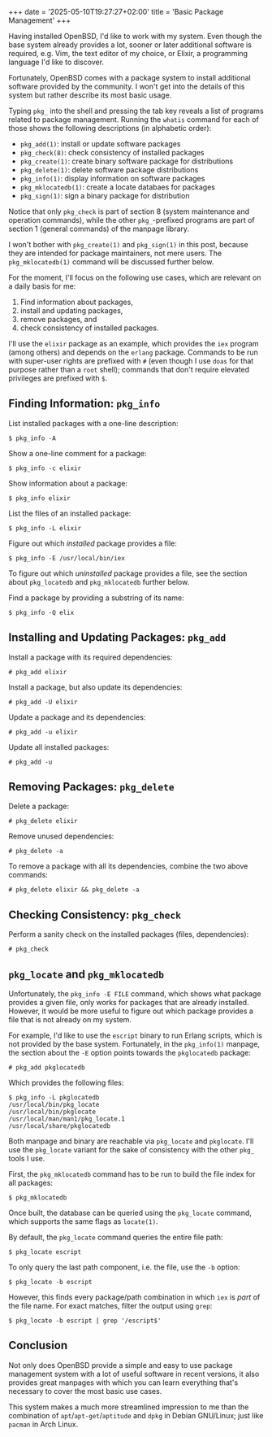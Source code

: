 +++
date = '2025-05-10T19:27:27+02:00'
title = 'Basic Package Management'
+++

Having installed OpenBSD, I'd like to work with my system. Even though the base system already provides a lot, sooner or later additional software is required, e.g. Vim, the text editor of my choice, or Elixir, a programming language I'd like to discover.

Fortunately, OpenBSD comes with a package system to install additional software provided by the community. I won't get into the details of this system but rather describe its most basic usage.

Typing `pkg_` into the shell and pressing the tab key reveals a list of programs related to package management. Running the `whatis` command for each of those shows the following descriptions (in alphabetic order):

- `pkg_add(1)`: install or update software packages
- `pkg_check(8)`: check consistency of installed packages
- `pkg_create(1)`: create binary software package for distributions
- `pkg_delete(1)`: delete software package distributions
- `pkg_info(1)`: display information on software packages
- `pkg_mklocatedb(1)`: create a locate databaes for packages
- `pkg_sign(1)`: sign a binary package for distribution

Notice that only `pkg_check` is part of section 8 (system maintenance and operation commands), while the other `pkg_`-prefixed programs are part of section 1 (general commands) of the manpage library.

I won't bother with `pkg_create(1)` and `pkg_sign(1)` in this post, because they are intended for package maintainers, not mere users. The `pkg_mklocatedb(1)` command will be discussed further below.

For the moment, I'll focus on the following use cases, which are relevant on a daily basis for me:

1. Find information about packages,
2. install and updating packages,
3. remove packages, and
4. check consistency of installed packages.

I'll use the `elixir` package as an example, which provides the `iex` program (among others) and depends on the `erlang` package. Commands to be run with super-user rights are prefixed with `#` (even though I use `doas` for that purpose rather than a `root` shell); commands that don't require elevated privileges are prefixed with `$`.

## Finding Information: `pkg_info`

List installed packages with a one-line description:

    $ pkg_info -A

Show a one-line comment for a package:

    $ pkg_info -c elixir

Show information about a package:

    $ pkg_info elixir

List the files of an installed package:

    $ pkg_info -L elixir

Figure out which _installed_ package provides a file:

    $ pkg_info -E /usr/local/bin/iex

To figure out which _uninstalled_ package provides a file, see the section about `pkg_locatedb` and `pkg_mklocatedb` further below.

Find a package by providing a substring of its name:

    $ pkg_info -Q elix

## Installing and Updating Packages: `pkg_add`

Install a package with its required dependencies:

    # pkg_add elixir

Install a package, but also update its dependencies:

    # pkg_add -U elixir

Update a package and its dependencies:

    # pkg_add -u elixir

Update all installed packages:

    # pkg_add -u

## Removing Packages: `pkg_delete`

Delete a package:

    # pkg_delete elixir

Remove unused dependencies:

    # pkg_delete -a

To remove a package with all its dependencies, combine the two above commands:

    # pkg_delete elixir && pkg_delete -a

## Checking Consistency: `pkg_check`

Perform a sanity check on the installed packages (files, dependencies):

    # pkg_check

## `pkg_locate` and `pkg_mklocatedb`

Unfortunately, the `pkg_info -E FILE` command, which shows what package provides a given file, only works for packages that are already installed. However, it would be more useful to figure out which package provides a file that is not already on my system.

For example, I'd like to use the `escript` binary to run Erlang scripts, which is not provided by the base system. Fortunately, in the `pkg_info(1)` manpage, the section about the `-E` option points towards the `pkglocatedb` package:

    # pkg_add pkglocatedb

Which provides the following files:

    $ pkg_info -L pkglocatedb
    /usr/local/bin/pkg_locate
    /usr/local/bin/pkglocate
    /usr/local/man/man1/pkg_locate.1
    /usr/local/share/pkglocatedb

Both manpage and binary are reachable via `pkg_locate` and `pkglocate`. I'll use the `pkg_locate` variant for the sake of consistency with the other `pkg_` tools I use.

First, the `pkg_mklocatedb` command has to be run to build the file index for all packages:

    $ pkg_mklocatedb

Once built, the database can be queried using the `pkg_locate` command, which supports the same flags as `locate(1)`.

By default, the `pkg_locate` command queries the entire file path:

    $ pkg_locate escript

To only query the last path component, i.e. the file, use the `-b` option:

    $ pkg_locate -b escript

However, this finds every package/path combination in which `iex` is _part_ of the file name. For exact matches, filter the output using `grep`:

    $ pkg_locate -b escript | grep '/escript$'

## Conclusion

Not only does OpenBSD provide a simple and easy to use package management system with a lot of useful software in recent versions, it also provides great manpages with which you can learn everything that's necessary to cover the most basic use cases.

This system makes a much more streamlined impression to me than the combination of `apt`/`apt-get`/`aptitude` and `dpkg` in Debian GNU/Linux; just like `pacman` in Arch Linux.
